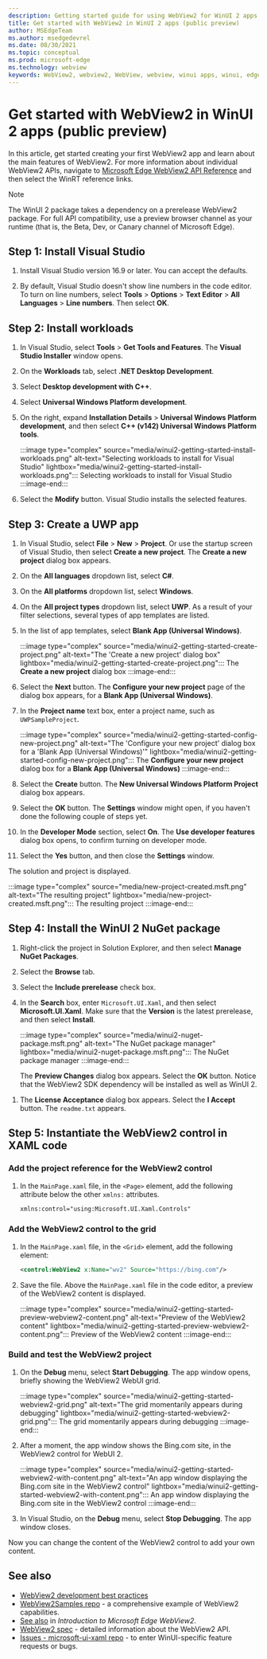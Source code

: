 ```yaml
---
description: Getting started guide for using WebView2 for WinUI 2 apps.
title: Get started with WebView2 in WinUI 2 apps (public preview)
author: MSEdgeTeam
ms.author: msedgedevrel
ms.date: 08/30/2021
ms.topic: conceptual
ms.prod: microsoft-edge
ms.technology: webview
keywords: WebView2, webview2, WebView, webview, winui apps, winui, edge, CoreWebView2, browser control, edge html, get started, Get Started, .NET
---
```

# Get started with WebView2 in WinUI 2 apps (public preview)

In this article, get started creating your first WebView2 app and learn about the main features of WebView2. For more information about individual WebView2 APIs, navigate to [Microsoft Edge WebView2 API Reference](../webview2-api-reference.md) and then select the WinRT reference links.

> [!NOTE]
> The WinUI 2 package takes a dependency on a prerelease WebView2 package.  For full API compatibility, use a preview browser channel as your runtime (that is, the Beta, Dev, or Canary channel of Microsoft Edge).


<!-- ====================================================================== -->
## Step 1\: Install Visual Studio

1.  Install Visual Studio version 16.9 or later.  You can accept the defaults.

1.  By default, Visual Studio doesn't show line numbers in the code editor.  To turn on line numbers, select **Tools** > **Options** > **Text Editor** > **All Languages** > **Line numbers**.  Then select **OK**.


<!-- ====================================================================== -->
## Step 2\: Install workloads

1.  In Visual Studio, select **Tools** > **Get Tools and Features**.  The **Visual Studio Installer** window opens.

1.  On the **Workloads** tab, select **.NET Desktop Development**.

1.  Select **Desktop development with C++**.

1.  Select **Universal Windows Platform development**.

1. On the right, expand **Installation Details** > **Universal Windows Platform development**, and then select **C++ (v142) Universal Windows Platform tools**.

    :::image type="complex" source="media/winui2-getting-started-install-workloads.png" alt-text="Selecting workloads to install for Visual Studio" lightbox="media/winui2-getting-started-install-workloads.png":::
       Selecting workloads to install for Visual Studio
    :::image-end:::

1.  Select the **Modify** button.  Visual Studio installs the selected features.


<!-- ====================================================================== -->
## Step 3\: Create a UWP app

1.  In Visual Studio, select **File** > **New** > **Project**.  Or use the startup screen of Visual Studio, then select **Create a new project**.  The **Create a new project** dialog box appears.

1.  On the **All languages** dropdown list, select **C#**.

1.  On the **All platforms** dropdown list, select **Windows**.

1.  On the **All project types** dropdown list, select **UWP**.  As a result of your filter selections, several types of app templates are listed.

1.  In the list of app templates, select **Blank App (Universal Windows)**.

    :::image type="complex" source="media/winui2-getting-started-create-project.png" alt-text="The 'Create a new project' dialog box" lightbox="media/winui2-getting-started-create-project.png":::
       The **Create a new project** dialog box
    :::image-end:::

1.  Select the **Next** button.  The **Configure your new project** page of the dialog box appears, for a **Blank App (Universal Windows)**.

1.  In the **Project name** text box, enter a project name, such as `UWPSampleProject`.

    :::image type="complex" source="media/winui2-getting-started-config-new-project.png" alt-text="The 'Configure your new project' dialog box for a 'Blank App (Universal Windows)'" lightbox="media/winui2-getting-started-config-new-project.png":::
       The **Configure your new project** dialog box for a **Blank App (Universal Windows)**
    :::image-end:::

1.  Select the **Create** button.  The **New Universal Windows Platform Project** dialog box appears.

1.  Select the **OK** button.  The **Settings** window might open, if you haven't done the following couple of steps yet.

1.  In the **Developer Mode** section, select **On**.  The **Use developer features** dialog box opens, to confirm turning on developer mode.

1.  Select the **Yes** button, and then close the **Settings** window.

The solution and project is displayed.

:::image type="complex" source="media/new-project-created.msft.png" alt-text="The resulting project" lightbox="media/new-project-created.msft.png":::
    The resulting project
:::image-end:::


<!-- ====================================================================== -->
## Step 4\: Install the WinUI 2 NuGet package

1.  Right-click the project in Solution Explorer, and then select **Manage NuGet Packages**.

1.  Select the **Browse** tab.

1.  Select the **Include prerelease** check box.

1.  In the **Search** box, enter `Microsoft.UI.Xaml`, and then select **Microsoft.UI.Xaml**.  Make sure that the **Version** is the latest prerelease, and then select **Install**.

    :::image type="complex" source="media/winui2-nuget-package.msft.png" alt-text="The NuGet package manager" lightbox="media/winui2-nuget-package.msft.png":::
       The NuGet package manager
    :::image-end:::

    The **Preview Changes** dialog box appears.  Select the **OK** button.  Notice that the WebView2 SDK dependency will be installed as well as WinUI 2.

<!-- "Microsoft.UI.Xaml" here is equiv to WinUI 2; same team -->

1.  The **License Acceptance** dialog box appears.  Select the **I Accept** button.  The `readme.txt` appears.

<!-- note: install halted after only WinUI 2 component, it didn't seem to install WebView2 even though that was the 2nd item listed.  assume that's ok now on my machine. -->


<!-- ====================================================================== -->
## Step 5\: Instantiate the WebView2 control in XAML code

### Add the project reference for the WebView2 control

1.  In the `MainPage.xaml` file, in the `<Page>` element, add the following attribute below the other `xmlns:` attributes.

    ```xml
    xmlns:control="using:Microsoft.UI.Xaml.Controls"
    ```

### Add the WebView2 control to the grid

1.  In the `MainPage.xaml` file, in the `<Grid>` element, add the following element:

    ```xml
    <control:WebView2 x:Name="wv2" Source="https://bing.com"/>
    ```

1.  Save the file.  Above the `MainPage.xaml` file in the code editor, a preview of the WebView2 content is displayed.

    :::image type="complex" source="media/winui2-getting-started-preview-webview2-content.png" alt-text="Preview of the WebView2 content" lightbox="media/winui2-getting-started-preview-webview2-content.png":::
       Preview of the WebView2 content
    :::image-end:::

### Build and test the WebView2 project

1.  On the **Debug** menu, select **Start Debugging**.  The app window opens, briefly showing the WebView2 WebUI grid.

    :::image type="complex" source="media/winui2-getting-started-webview2-grid.png" alt-text="The grid momentarily appears during debugging" lightbox="media/winui2-getting-started-webview2-grid.png":::
       The grid momentarily appears during debugging
    :::image-end:::

1.  After a moment, the app window shows the Bing.com site, in the WebView2 control for WebUI 2.

    :::image type="complex" source="media/winui2-getting-started-webview2-with-content.png" alt-text="An app window displaying the Bing.com site in the WebView2 control" lightbox="media/winui2-getting-started-webview2-with-content.png":::
       An app window displaying the Bing.com site in the WebView2 control
    :::image-end:::

1.  In Visual Studio, on the **Debug** menu, select **Stop Debugging**.  The app window closes.

Now you can change the content of the WebView2 control to add your own content.


<!-- ====================================================================== -->
## See also

*  [WebView2 development best practices](../concepts/developer-guide.md)
*  [WebView2Samples repo](https://github.com/MicrosoftEdge/WebView2Samples) - a comprehensive example of WebView2 capabilities.
*  [See also](../index.md#see-also) in _Introduction to Microsoft Edge WebView2_.
*  [WebView2 spec](https://github.com/microsoft/microsoft-ui-xaml-specs/blob/master/active/WebView2/WebView2_spec.md) - detailed information about the WebView2 API.
*  [Issues - microsoft-ui-xaml repo](https://github.com/microsoft/microsoft-ui-xaml/issues) - to enter WinUI-specific feature requests or bugs.


<!-- ====================================================================== -->
<!-- links -->


<!-- external links -->


